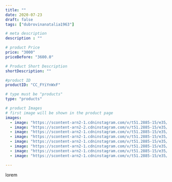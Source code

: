 ```yaml
---
title: ""
date: 2020-07-23
draft: false
tags: ["dubrovinanatalia1963"]

# meta description
description : ""

# product Price
price: "3000"
priceBefore: "3600.0"

# Product Short Description
shortDescription: ""

#product ID
productID: "CC_FYiYnWxF"

# type must be "products"
type: "products"

# product Images
# first image will be shown in the product page
images:
  - image: "https://scontent-arn2-1.cdninstagram.com/v/t51.2885-15/e35/115822584_290470405494580_5086123314314456953_n.jpg?se=7&tp=1&_nc_ht=scontent-arn2-1.cdninstagram.com&_nc_cat=104&_nc_ohc=LnvGI43VFrsAX8-xL99&oh=5167246a7d5796ee04bf03cda6598069&oe=606D351A&ig_cache_key=MjM1OTYyODQwMzgzNjgyMTQ3Mg%3D%3D.2"
  - image: "https://scontent-arn2-2.cdninstagram.com/v/t51.2885-15/e35/115860131_1293112060895720_1701217339750274597_n.jpg?se=7&tp=1&_nc_ht=scontent-arn2-2.cdninstagram.com&_nc_cat=108&_nc_ohc=RcUwu-PS8a8AX-Z4qfB&oh=eeffbd5cc259b9d5311b984c93a5541a&oe=60698168&ig_cache_key=MjM1OTYyODQwMzc3ODA3OTE4NQ%3D%3D.2"
  - image: "https://scontent-arn2-1.cdninstagram.com/v/t51.2885-15/e35/111515382_738661286966663_8762055873831708179_n.jpg?se=7&tp=1&_nc_ht=scontent-arn2-1.cdninstagram.com&_nc_cat=111&_nc_ohc=fgAQ74XC8k4AX8fzW7F&oh=bb1a696a6844226b5ce5bd9be570721a&oe=606C0486&ig_cache_key=MjM1OTYyODQwMzc5NTAxMzkwNw%3D%3D.2"
  - image: "https://scontent-arn2-1.cdninstagram.com/v/t51.2885-15/e35/109955015_716873362497153_6473426333588324309_n.jpg?se=7&tp=1&_nc_ht=scontent-arn2-1.cdninstagram.com&_nc_cat=109&_nc_ohc=u02xI__HOLoAX_Yy7c4&oh=72942f3ac8a02a5fe20d2b3f61a8635d&oe=606B6CA5&ig_cache_key=MjM1OTYyODQwMzc2MTQ2ODMxOQ%3D%3D.2"
  - image: "https://scontent-arn2-1.cdninstagram.com/v/t51.2885-15/e35/115712471_314959259912458_514593804734641674_n.jpg?se=7&tp=1&_nc_ht=scontent-arn2-1.cdninstagram.com&_nc_cat=110&_nc_ohc=uAj9Dgye1QQAX9bnF_4&oh=c4225408d40600223c110ba4c298abb3&oe=606BB55F&ig_cache_key=MjM1OTYyODQwMzgwMzI5NjI5NA%3D%3D.2"
  - image: "https://scontent-arn2-1.cdninstagram.com/v/t51.2885-15/e35/113725557_3059393567493250_5488623079351468489_n.jpg?se=7&tp=1&_nc_ht=scontent-arn2-1.cdninstagram.com&_nc_cat=110&_nc_ohc=Nkw-gE3fnOoAX-Rdh4Q&oh=b7c0c8c037b59232894018c04af98d03&oe=606D339D&ig_cache_key=MjM1OTYyODQwMzgzNjk1NjU4MQ%3D%3D.2"
  - image: "https://scontent-arn2-1.cdninstagram.com/v/t51.2885-15/e35/109969954_575779916421793_636593184914869625_n.jpg?se=7&tp=1&_nc_ht=scontent-arn2-1.cdninstagram.com&_nc_cat=101&_nc_ohc=vZ3c7EsdTvEAX_KmrRH&oh=d98f41196dc8f5a91425cca7987c3ac0&oe=606BFA1A&ig_cache_key=MjM1OTYyODQwMzgyMDA4NDE0NQ%3D%3D.2"
  - image: "https://scontent-arn2-1.cdninstagram.com/v/t51.2885-15/e35/115794438_156933902592637_3801838146654933157_n.jpg?se=7&tp=1&_nc_ht=scontent-arn2-1.cdninstagram.com&_nc_cat=101&_nc_ohc=VZmsu9aSnxEAX8jzowg&oh=f9b1f9eeea767605d9d80a017df2e6c0&oe=606D0AB0&ig_cache_key=MjM1OTYyODQwMzgyMDA4MzA2OA%3D%3D.2"

---
```

lorem

